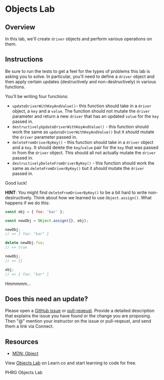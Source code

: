 # Objects Lab

## Overview
In this lab, we'll create `driver` objects and perform various operations on them.

## Instructions
Be sure to run the tests to get a feel for the types of problems this lab is asking you to solve. In particular, you'll need to define a `driver` object and then apply certain updates (destructively and non-destructively) in various functions.

You'll be writing four functions:
* `updateDriverWithKeyAndValue()`- this function should take in a `driver` object, a `key` and a `value`. The function should not mutate the `driver` parameter and return a new `driver` that has an updated `value` for the `key` passed in.
* `destructivelyUpdateDriverWithKeyAndValue()` - this function should work the same as `updateDriverWithKeyAndValue()` but it *should* mutate the `driver` parameter passed in.
* `deleteFromDriverByKey()` - this function should take in a `driver` object and a `key`. It should delete the `key`/`value` pair for the `key` that was passed in from the `driver` object. This should all not actually mutate the `driver` passed in.
* `destructivelyDeleteFromDriverByKey()` - this function should work the same as `deleteFromDriverByKey()` but it *should* mutate the `driver` passed in.

Good luck!

**HINT**: You might find `deleteFromDriverByKey()` to be a bit hard to write non-destructively. Think about how we learned to use `Object.assign()`. What happens if we do this:
```js
const obj = { foo: 'bar' };

const newObj = Object.assign({}, obj);

newObj;
// => { foo: "bar" }

delete newObj.foo;
// => true

newObj;
// => {}

obj;
// => { foo: "bar" }
```

Hmmmmm...

## Does this need an update?

Please open a [GitHub issue](https://github.com/learn-co-curriculum/phrg-js-data-structures-objects-lab/issues) or [pull-reqeust](https://github.com/learn-co-curriculum/phrg-js-data-structures-objects-lab/pulls). Provide a detailed description that explains the issue you have found or the change you are proposing. Then "@" mention your instructor on the issue or pull-reqeust, and send them a link via Connect.

## Resources
- [MDN: Object](https://developer.mozilla.org/en-US/docs/Web/JavaScript/Reference/Global_Objects/Object)

<p class='util--hide'>View <a href='https://learn.co/lessons/js-data-structures-objects-lab'>Objects Lab</a> on Learn.co and start learning to code for free.</p>
<p data-visibility='hidden'>PHRG Objects Lab</p>
